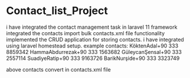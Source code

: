 # Contact_list_Project
i have integrated the contact management task in laravel 11 framework
integrated the contacts import bulk contacts.xml file functionality 
implemented the CRUD application for storing contacts.
i have integrated using laravel homestead setup.
example contacts:
KöktenAdal+90 333 8859342
HammaAbdurrezak+90 333 1563682
GüleycanŞensal+90 333 2557114
SuadiyeRatip+90 333 9163726
BarikNurşide+90 333 3323749

above contacts convert in contacts.xml file

